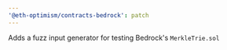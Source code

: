 ```yaml
---
'@eth-optimism/contracts-bedrock': patch
---
```


Adds a fuzz input generator for testing Bedrock's `MerkleTrie.sol`
